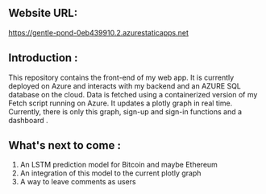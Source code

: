 Website URL:
------------
https://gentle-pond-0eb439910.2.azurestaticapps.net

Introduction :
-------------
This repository contains the front-end of my web app. It is currently deployed on Azure and interacts with my backend and an AZURE SQL 
database on the cloud. Data is fetched using a containerized version of my Fetch script running on Azure. It updates a plotly graph in real
time. Currently, there is only this graph, sign-up and sign-in functions and a dashboard . 

What's next to come :
---------------------
1. An LSTM prediction model for Bitcoin and maybe Ethereum 
2. An integration of this model to the current plotly graph 
3. A way to leave comments as users 



